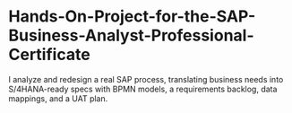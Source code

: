 # Hands-On-Project-for-the-SAP-Business-Analyst-Professional-Certificate
I analyze and redesign a real SAP process, translating business needs into S/4HANA-ready specs with BPMN models, a requirements backlog, data mappings, and a UAT plan.

